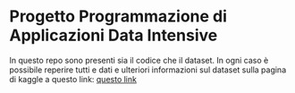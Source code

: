 # Progetto Programmazione di Applicazioni Data Intensive

In questo repo sono presenti sia il codice che il dataset. In ogni caso è possibile reperire tutti e dati e ulteriori informazioni sul dataset sulla pagina di kaggle a questo link: <a href="https://www.kaggle.com/datasets/deepcontractor/smoke-detection-dataset" target="_blank">questo link</a>